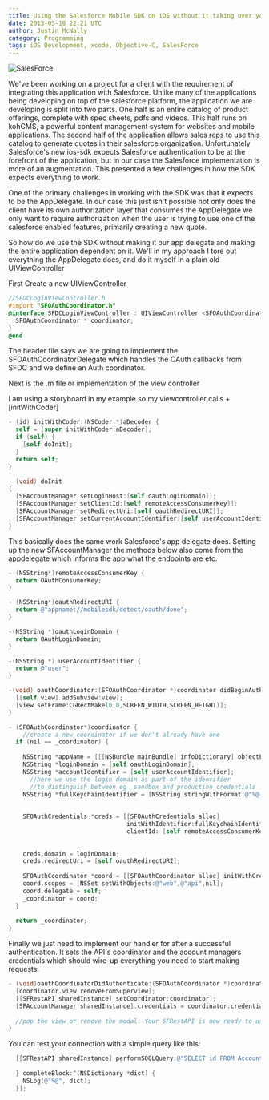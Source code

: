 ```yaml
---
title: Using the Salesforce Mobile SDK on iOS without it taking over your app.
date: 2013-03-18 22:21 UTC
author: Justin McNally
category: Programming
tags: iOS Development, xcode, Objective-C, SalesForce
---
```


![SalesForce](http://cl.ly/ZhOj/Authorization.png)

We've been working on a project for a client with the requirement of integrating this application with Salesforce. Unlike many of the applications being developing on top of the salesforce platform, the application we are developing is split into two parts. One half is an entire catalog of product offerings, complete with spec sheets, pdfs and videos. This half runs on kohCMS, a powerful content management system for websites and mobile applications. The second half of the application allows sales reps to use this catalog to generate quotes in their salesforce organization. Unfortunately Salesforce's new ios-sdk expects Salesforce authentication to be at the forefront of the application, but in our case the Salesforce implementation is more of an augmentation. This presented a few challenges in how the SDK expects everything to work.

One of the primary challenges in working with the SDK was that it expects to be the AppDelegate. In our case this just isn't possible not only does the client have its own authorization layer that consumes the AppDelegate we only want to require authorization when the user is trying to use one of the salesforce enabled features, primarily creating a new quote. 

So how do we use the SDK without making it our app delegate and making the entire application dependent on it. We'll in my approach I tore out everything the AppDelegate does, and do it myself in a plain old UIViewController

First Create a new UIViewController

```objectivec
//SFDCLoginViewController.h
#import "SFOAuthCoordinator.h"
@interface SFDCLoginViewController : UIViewController <SFOAuthCoordinatorDelegate, UIAlertViewDelegate>  { 
  SFOAuthCoordinator *_coordinator;
}
@end
```

The header file says we are going to implement the SFOAuthCoordinatorDelegate which handles the OAuth callbacks from SFDC and we define an Auth coordinator. 

Next is the .m file or implementation of the view controller

I am using a storyboard in my example so my viewcontroller calls +[initWithCoder]

```objectivec
- (id) initWithCoder:(NSCoder *)aDecoder {
  self = [super initWithCoder:aDecoder];
  if (self) {
    [self doInit];
  }
  return self;
}

- (void) doInit
{
  [SFAccountManager setLoginHost:[self oauthLoginDomain]];
  [SFAccountManager setClientId:[self remoteAccessConsumerKey]];
  [SFAccountManager setRedirectUri:[self oauthRedirectURI]];
  [SFAccountManager setCurrentAccountIdentifier:[self userAccountIdentifier]];
}
```

This basically does the same work Salesforce's app delegate does. Setting up the new SFAccountManager the methods below also come from the appdelegate which informs the app what the endpoints are etc.

```objectivec
- (NSString*)remoteAccessConsumerKey {
  return OAuthConsumerKey;
}

- (NSString*)oauthRedirectURI {
  return @"appname://mobilesdk/detect/oauth/done";
}

-(NSString *)oauthLoginDomain {
  return OAuthLoginDomain;
}

-(NSString *) userAccountIdentifier {
  return @"user";
}

-(void) oauthCoordinator:(SFOAuthCoordinator *)coordinator didBeginAuthenticationWithView:(UIWebView *)view {
  [[self view] addSubview:view];
  [view setFrame:CGRectMake(0,0,SCREEN_WIDTH,SCREEN_HEIGHT)];
}

- (SFOAuthCoordinator*)coordinator {
    //create a new coordinator if we don't already have one
  if (nil == _coordinator) {
    
    NSString *appName = [[[NSBundle mainBundle] infoDictionary] objectForKey:(NSString*)kCFBundleNameKey];
    NSString *loginDomain = [self oauthLoginDomain];
    NSString *accountIdentifier = [self userAccountIdentifier];
      //here we use the login domain as part of the identifier
      //to distinguish between eg  sandbox and production credentials
    NSString *fullKeychainIdentifier = [NSString stringWithFormat:@"%@-%@-%@",appName,accountIdentifier,loginDomain];
    
    
    SFOAuthCredentials *creds = [[SFOAuthCredentials alloc]
                                 initWithIdentifier:fullKeychainIdentifier
                                 clientId: [self remoteAccessConsumerKey] encrypted:NO ];
    
    
    creds.domain = loginDomain;
    creds.redirectUri = [self oauthRedirectURI];
    
    SFOAuthCoordinator *coord = [[SFOAuthCoordinator alloc] initWithCredentials:creds];
    coord.scopes = [NSSet setWithObjects:@"web",@"api",nil];
    coord.delegate = self;
    _coordinator = coord;
  }
  
  return _coordinator;
}
```

Finally we just need to implement our handler for after a successful authentication. It sets the API's coordinator and the account managers credentials which should wire-up everything you need to start making requests.

```objectivec
- (void)oauthCoordinatorDidAuthenticate:(SFOAuthCoordinator *)coordinator {
  [coordinator.view removeFromSuperview];
  [[SFRestAPI sharedInstance] setCoordinator:coordinator];
  [SFAccountManager sharedInstance].credentials = coordinator.credentials;
  
  //pop the view or remove the modal. Your SFRestAPI is now ready to use.  
}
```

You can test your connection with a simple query like this:

```objectivec
  [[SFRestAPI sharedInstance] performSOQLQuery:@"SELECT id FROM Account" failBlock:^(NSError *e) {
    
  } completeBlock:^(NSDictionary *dict) {
    NSLog(@"%@", dict);
  }];
```